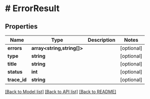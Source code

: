 # # ErrorResult

## Properties

Name | Type | Description | Notes
------------ | ------------- | ------------- | -------------
**errors** | **array<string,string[]>** |  | [optional]
**type** | **string** |  | [optional]
**title** | **string** |  | [optional]
**status** | **int** |  | [optional]
**trace_id** | **string** |  | [optional]

[[Back to Model list]](../../README.md#models) [[Back to API list]](../../README.md#endpoints) [[Back to README]](../../README.md)
